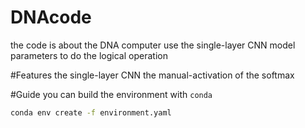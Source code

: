 # DNAcode

the code is about the DNA computer use the single-layer CNN model parameters to do the logical operation

#Features
the single-layer CNN
the manual-activation of the softmax 


#Guide
you can build the environment with `conda`

```sh
conda env create -f environment.yaml
```




